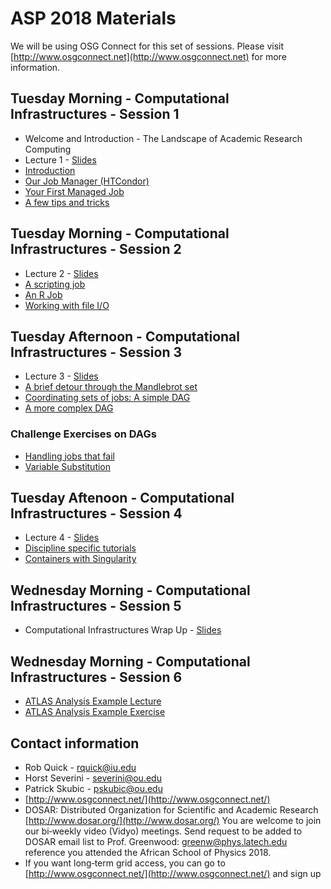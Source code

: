 # ASP 2018 Materials

We will be using OSG Connect for this set of sessions. Please visit [http://www.osgconnect.net](http://www.osgconnect.net) for more information.

## Tuesday Morning - Computational Infrastructures - Session 1

   * Welcome and Introduction - The Landscape of Academic Research Computing
   * Lecture 1 - [Slides](https://github.com/opensciencegrid/dosar/blob/master/docs/ASP2018/Lecture1-ASP2018.pdf)
   * [Introduction](https://github.com/opensciencegrid/dosar/blob/master/docs/ASP2018/01-Introduction.md) 
   * [Our Job Manager (HTCondor)](https://github.com/opensciencegrid/dosar/blob/master/docs/ASP2018/02-OurJobManager.md)
   * [Your First Managed Job](https://github.com/opensciencegrid/dosar/blob/master/docs/ASP2018/03-FirstManagedJob.md)
   * [A few tips and tricks](https://github.com/opensciencegrid/dosar/blob/master/docs/ASP2018/04-TipsandTricks.md)
   
## Tuesday Morning - Computational Infrastructures - Session 2

   * Lecture 2 - [Slides](https://github.com/opensciencegrid/dosar/blob/master/docs/ASP2018/Lecture2-ASP2018.pdf)
   * [A scripting job](https://github.com/opensciencegrid/dosar/blob/master/docs/ASP2018/05-ScriptingJob.md)
   * [An R Job](https://github.com/opensciencegrid/dosar/blob/master/docs/ASP2018/06-RJob.md)
   * [Working with file I/O](https://github.com/opensciencegrid/dosar/blob/master/docs/ASP2018/07-WorkingwithFiles.md)
   
## Tuesday Afternoon - Computational Infrastructures - Session 3

   * Lecture 3 - [Slides](https://github.com/opensciencegrid/dosar/blob/master/docs/ASP2018/Lecture3-ASP2018.pdf)
   * [A brief detour through the Mandlebrot set](https://github.com/opensciencegrid/dosar/blob/master/docs/ASP2018/08-Mandlebrot.md)
   * [Coordinating sets of jobs: A simple DAG](https://github.com/opensciencegrid/dosar/blob/master/docs/ASP2018/09-SimpleDAG.md)
   * [A more complex DAG](https://github.com/opensciencegrid/dosar/blob/master/docs/ASP2018/10-ComplexDAG.md)
   
### Challenge Exercises on DAGs

   * [Handling jobs that fail](https://github.com/opensciencegrid/dosar/blob/master/docs/ASP2018/11-HandlingFailure.md)
   * [Variable Substitution](https://github.com/opensciencegrid/dosar/blob/master/docs/ASP2018/12-VariableSubstitution.md)
   
## Tuesday Aftenoon - Computational Infrastructures - Session 4

   * Lecture 4 - [Slides](https://github.com/opensciencegrid/dosar/blob/master/docs/ASP2018/Lecture4-ASP2018.pdf)
   * [Discipline specific tutorials](https://github.com/opensciencegrid/dosar/blob/master/docs/ASP2018/13-DisciplineTutorials.md)
   * [Containers with Singularity](https://github.com/opensciencegrid/dosar/blob/master/docs/ASP2018/14-Containers.md)
   
## Wednesday Morning - Computational Infrastructures - Session 5
   * Computational Infrastructures Wrap Up - [Slides](https://github.com/opensciencegrid/dosar/blob/master/docs/ASP2018/Lecture5-ASP2018.pdf)
   
## Wednesday Morning - Computational Infrastructures - Session 6
   * [ATLAS Analysis Example Lecture](https://github.com/opensciencegrid/dosar/blob/master/docs/ASP2018/Intro_Anal_Ex-ASP2018.pdf)
   * [ATLAS Analysis Example Exercise](https://github.com/opensciencegrid/dosar/blob/master/docs/ASP2018/AnalysisExample.md)
   
## Contact information

   * Rob Quick - rquick@iu.edu
   * Horst Severini - severini@ou.edu
   * Patrick Skubic - pskubic@ou.edu
   * [http://www.osgconnect.net/](http://www.osgconnect.net/)
   * DOSAR: Distributed Organization for Scientific and Academic Research [http://www.dosar.org/](http://www.dosar.org/) You are welcome to join our bi‐weekly video (Vidyo) meetings. Send request to be added to DOSAR email list to Prof. Greenwood: greenw@phys.latech.edu reference you attended the African School of Physics 2018.
   * If you want long‐term grid access, you can go to [http://www.osgconnect.net/](http://www.osgconnect.net/) and sign up

